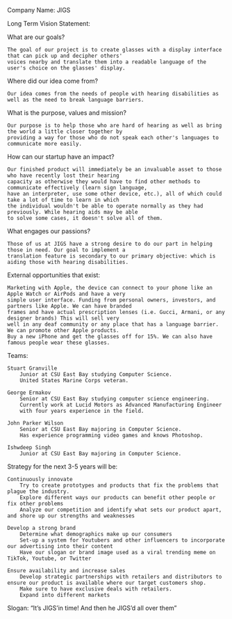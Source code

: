 Company Name: JIGS


Long Term Vision Statement:


What are our goals?

	The goal of our project is to create glasses with a display interface that can pick up and decipher others'
	voices nearby and translate them into a readable language of the user's choice on the glasses' display.


Where did our idea come from?

	Our idea comes from the needs of people with hearing disabilities as well as the need to break language barriers.


What is the purpose, values and mission?

	Our purpose is to help those who are hard of hearing as well as bring the world a little closer together by
	providing a way for those who do not speak each other's languages to communicate more easily.

How can our startup have an impact?

	Our finished product will immediately be an invaluable asset to those who have recently lost their hearing
	capacity as otherwise they would have to find other methods to communicate effectively (learn sign language,
	have an interpreter, use some other device, etc.), all of which could take a lot of time to learn in which
	the individual wouldn't be able to operate normally as they had previously. While hearing aids may be able
	to solve some cases, it doesn't solve all of them.

What engages our passions?

	Those of us at JIGS have a strong desire to do our part in helping those in need. Our goal to implement a
	translation feature is secondary to our primary objective: which is aiding those with hearing disabilities.


External opportunities that exist:

	Marketing with Apple, the device can connect to your phone like an Apple Watch or AirPods and have a very
	simple user interface. Funding from personal owners, investors, and partners like Apple. We can have branded
	frames and have actual prescription lenses (i.e. Gucci, Armani, or any designer brands) This will sell very
	well in any deaf community or any place that has a language barrier. We can promote other Apple products.
	Buy a new iPhone and get the glasses off for 15%. We can also have famous people wear these glasses.
	
Teams:

	Stuart Granville
		Junior at CSU East Bay studying Computer Science.
		United States Marine Corps veteran.
		
	George Ermakov
		Senior at CSU East Bay studying computer science engineering.
		Currently work at Lucid Motors as Advanced Manufacturing Engineer
		with four years experience in the field. 
		
	John Parker Wilson
		Senior at CSU East Bay majoring in Computer Science.
		Has experience programming video games and knows Photoshop.
		
	Ishwdeep Singh
		Junior at CSU East Bay majoring in Computer Science. 


Strategy for the next 3-5 years will be:

	Continuously innovate
		Try to create prototypes and products that fix the problems that plague the industry.
		Explore different ways our products can benefit other people or fix other problems
		Analyze our competition and identify what sets our product apart, and shore up our strengths and weaknesses
		
	Develop a strong brand
		Determine what demographics make up our consumers
		Set-up a system for Youtubers and other influencers to incorporate our advertising into their content
		Have our slogan or brand image used as a viral trending meme on TikTok, Youtube, or Twitter
		
	Ensure availability and increase sales
		Develop strategic partnerships with retailers and distributors to ensure our product is available where our target customers shop.
		Make sure to have exclusive deals with retailers.
		Expand into different markets
		
Slogan: “It’s JIGS’in time! And then he JIGS’d all over them”
